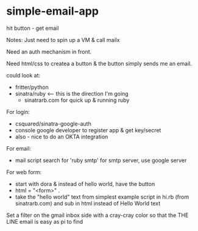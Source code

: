 # simple-email-app
hit button - get email 

Notes:
Just need to spin up a VM & call mailx

Need an auth mechanism in front.

Need html/css to createa a button & the button simply sends me an email.

could look at: 
- fritter/python
- sinatra/ruby  <-- this is the direction I'm going
  - sinatrarb.com for quick up & running ruby 

For login:
- csquared/sinatra-google-auth 
- console google developer to register app & get key/secret
- also - nice to do an OKTA integration

For email:
- mail script search for 'ruby smtp'  for smtp server, use google server

For web form:
- start with dora & instead of hello world, have the button
- html = "\<form\>" .
- take the "hello world" text from simplest example script in hi.rb (from sinatrarb.com) and sub in html instead of Hello World text 

Set a filter on the gmail inbox side with a cray-cray color so that the THE LINE email is easy as pi to find
